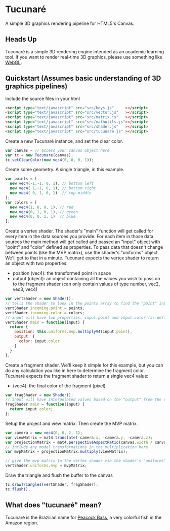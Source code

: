# Tucunaré
A simple 3D graphics rendering pipeline for HTML5's Canvas.

## Heads Up
Tucunaré is a simple 3D rendering engine intended as an academic learning tool. If you want to render real-time 3D graphics, please use something like [WebGL](https://get.webgl.org/).

## Quickstart (Assumes basic understanding of 3D graphics pipelines)
Include the source files in your html
```html
<script type="text/javascript" src="src/keys.js"     ></script>
<script type="text/javascript" src="src/vector.js"   ></script>
<script type="text/javascript" src="src/matrix.js"   ></script>
<script type="text/javascript" src="src/mathutils.js"></script>
<script type="text/javascript" src="src/shader.js"   ></script>
<script type="text/javascript" src="src/tucunare.js" ></script>
```
Create a new Tucunaré instance, and set the clear color.
```javascript
var canvas = // access your canvas object here
var tc = new Tucunare(canvas);
tc.setClearColor(new vec4(0, 0, 0, 1));
```
Create some geometry. A single triangle, in this example.
```javascript
var points = [
  new vec4(-1,-1, 0, 1), // bottom left
  new vec4( 1,-1, 0, 1), // bottom right
  new vec4( 0, 1, 0, 1)  // top middle
];
var colors = [
  new vec4(1, 0, 0, 1), // red
  new vec4(0, 1, 0, 1), // green
  new vec4(0, 0, 1, 1)  // blue
];
```
Create a vertex shader. The shader's "main" function will get called for every item in the data sources you provide. For each item in those data sources the main method will get called and passed an "input" object with "point" and "color" defined as properties. To pass data that doesn't change between points (like the MVP matrix), use the shader's "uniforms" object. We'll get to that in a minute.
Tucunaré expects the vertex shader to return an object with two properties:
* position (vec4): the transformed point in space
* output (object): an object containing all the values you wish to pass on to the fragment shader (can only contain values of type number, vec2, vec3, vec4)
```javascript
var vertShader = new Shader();
// tells the shader to look in the points array to find the "point" input and the colors array to find the "color" input
vertShader.incoming.point = points;
vertShader.incoming.color = colors;
// input will have two properties: input.point and input.color (as defined above)
vertShader.main = function(input) {
  return {
    position: this.uniforms.mvp.multiplyV4(input.point),
    output: {
      color: input.color
    }
  }
};
```
Create a fragment shader. We'll keep it simple for this example, but you can do any calculation you like in here to determine the fragment color. Tucunaré expects the fragment shader to return a single vec4 value:
* (vec4): the final color of the fragment (pixel)
```javascript
var fragShader = new Shader();
// input will have interpolated values based on the "output" from the vertex shader. in this case, "color"
fragShader.main = function(input) {
  return input.color;
};
```
Setup the project and view matrix. Then create the MVP matrix.
```javascript
var camera = new vec4(0, 0, 2, 1);
var viewMatrix = mat4.translate(-camera.x, -camera.y, -camera.z);
var projectionMatrix = mat4.perspectiveAspectRatio(canvas.width / canvas.height, 75, 0.1, 1000);
// include any model transformations in the multiplication here
var mvpMatrix = projectionMatrix.multiply(viewMatrix);

// give the mvp matrix to the vertex shader via the shader's "uniforms" object
vertShader.uniforms.mvp = mvpMatrix;
```
Draw the triangle and flush the buffer to the canvas
```javascript
tc.drawTriangles(vertShader, fragShader);
tc.flush();
```
## What does "tucunaré" mean?
Tucunaré is the Brazilian name for [Peacock Bass](https://en.wikipedia.org/wiki/Peacock_bass), a very colorful fish in the Amazon region.
